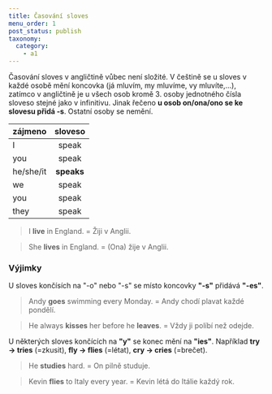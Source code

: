 ```yaml
---
title: Časování sloves
menu_order: 1
post_status: publish
taxonomy:
  category:
    - a1
---
```


Časování sloves v angličtině vůbec není složité. V češtině se u sloves v každé osobě mění koncovka (já mluvím, my mluvíme, vy mluvíte,...), zatímco v angličtině je u všech osob kromě 3. osoby jednotného čísla sloveso stejné jako v infinitivu. Jinak řečeno **u osob on/ona/ono se ke slovesu přidá -s**. Ostatní osoby se nemění.

| zájmeno   |  sloveso   |
| --------- | :--------: |
| I         |   speak    |
| you       |   speak    |
| he/she/it | **speaks** |
| we        |   speak    |
| you       |   speak    |
| they      |   speak    |

> I **live** in England. = Žiji v Anglii.

> She **lives** in England. = (Ona) žije v Anglii.

### Výjimky

U sloves končísích na "-o" nebo "-s" se místo koncovky **"-s"** přidává **"-es"**.

> Andy **goes** swimming every Monday. = Andy chodí plavat každé pondělí.

> He always **kisses** her before he **leaves**. = Vždy ji políbí než odejde.

U některých sloves končících na **"y"** se konec mění na **"ies"**. Například **try -> tries** (=zkusit), **fly -> flies** (=létat), **cry -> cries** (=brečet).

> He **studies** hard. = On pilně studuje.

> Kevin **flies** to Italy every year. = Kevin létá do Itálie každý rok.
